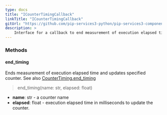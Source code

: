 ```yaml
---
type: docs
title: "ICounterTimingCallback"
linkTitle: "ICounterTimingCallback"
gitUrl: "https://github.com/pip-services3-python/pip-services3-components-python"
description: >
    Interface for a callback to end measurement of execution elapsed time.
---
```


### Methods

#### end_timing
Ends measurement of execution elapsed time and updates specified counter.
See also [CounterTiming.end_timing](../counter_timing/#end_timing)

> end_timing(name: str, elapsed: float)

- **name**: str - a counter name
- **elapsed**: float - execution elapsed time in milliseconds to update the counter.